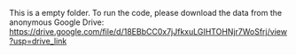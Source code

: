 This is a empty folder. To run the code, please download the data from the anonymous Google Drive:
https://drive.google.com/file/d/18EBbCC0x7jJfkxuLGIHTOHNjr7WoSfrj/view?usp=drive_link





